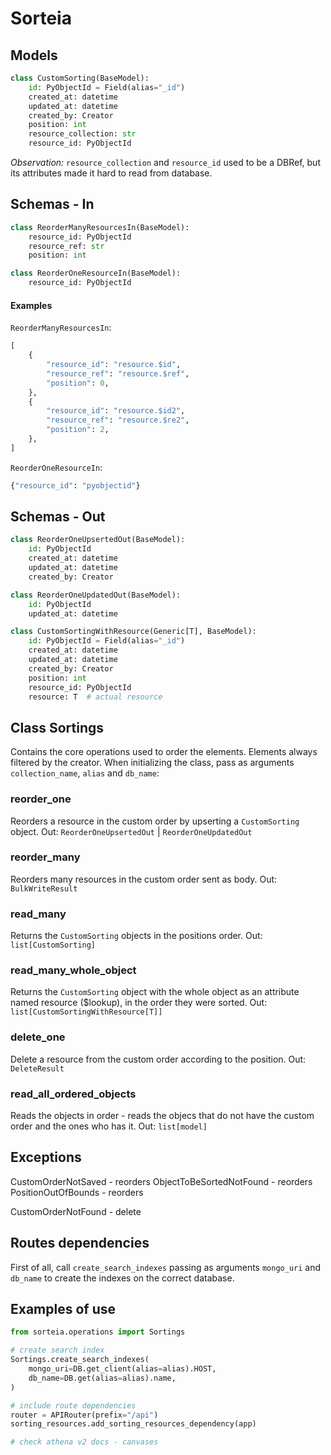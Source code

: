 # Sorteia

## Models
```python
class CustomSorting(BaseModel):
    id: PyObjectId = Field(alias="_id")
    created_at: datetime
    updated_at: datetime
    created_by: Creator
    position: int
    resource_collection: str 
    resource_id: PyObjectId
```
_Observation:_ `resource_collection` and `resource_id` used to be a DBRef, but its attributes made it hard to read from database.

## Schemas - In
```python
class ReorderManyResourcesIn(BaseModel):
    resource_id: PyObjectId
    resource_ref: str
    position: int

class ReorderOneResourceIn(BaseModel):
    resource_id: PyObjectId
```

#### Examples
`ReorderManyResourcesIn`: 
```python
[
    { 
        "resource_id": "resource.$id",
        "resource_ref": "resource.$ref",
        "position": 0,
    },
    { 
        "resource_id": "resource.$id2",
        "resource_ref": "resource.$re2",
        "position": 2,
    },
]
```

`ReorderOneResourceIn`:
```python
{"resource_id": "pyobjectid"}
```

## Schemas - Out
```python
class ReorderOneUpsertedOut(BaseModel):
    id: PyObjectId
    created_at: datetime
    updated_at: datetime
    created_by: Creator

class ReorderOneUpdatedOut(BaseModel):
    id: PyObjectId
    updated_at: datetime

class CustomSortingWithResource(Generic[T], BaseModel):
    id: PyObjectId = Field(alias="_id")
    created_at: datetime
    updated_at: datetime
    created_by: Creator
    position: int
    resource_id: PyObjectId
    resource: T  # actual resource
```


## Class Sortings
Contains the core operations used to order the elements. Elements always filtered by the creator. 
When initializing the class, pass as arguments `collection_name`, `alias` and `db_name`: 

### reorder_one
Reorders a resource in the custom order by upserting a `CustomSorting` object.
Out: `ReorderOneUpsertedOut` | `ReorderOneUpdatedOut`

### reorder_many
Reorders many resources in the custom order sent as body.
Out: `BulkWriteResult`

### read_many
Returns the `CustomSorting` objects in the positions order.
Out: `list[CustomSorting]`

### read_many_whole_object
Returns the `CustomSorting` object with the whole object as an attribute named resource ($lookup), in the order they were sorted.
Out: `list[CustomSortingWithResource[T]]`

### delete_one
Delete a resource from the custom order according to the position. 
Out: `DeleteResult`

### read_all_ordered_objects
Reads the objects in order - reads the objecs that do not have the custom order and the ones who has it.
Out: `list[model]`
 
## Exceptions
CustomOrderNotSaved - reorders
ObjectToBeSortedNotFound - reorders
PositionOutOfBounds - reorders

CustomOrderNotFound - delete

## Routes dependencies
First of all, call `create_search_indexes` passing as arguments `mongo_uri` and `db_name` to create the indexes on the correct database.


## Examples of use
```python
from sorteia.operations import Sortings

# create search index
Sortings.create_search_indexes(
    mongo_uri=DB.get_client(alias=alias).HOST,
    db_name=DB.get(alias=alias).name,
)

# include route dependencies
router = APIRouter(prefix="/api")
sorting_resources.add_sorting_resources_dependency(app)

# check athena v2 docs - canvases
```
